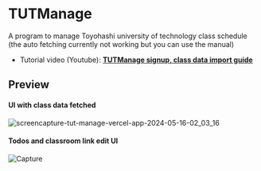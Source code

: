 
# TUTManage

A program to manage Toyohashi university of technology class schedule (the auto fetching currently not working but you can use the manual)

- Tutorial video (Youtube): **[TUTManage signup, class data import guide](https://youtu.be/zFP9d9iIYqg?si=PcDwEWnVFpLRc-ed)**


## Preview

#### UI with class data fetched

![screencapture-tut-manage-vercel-app-2024-05-16-02_03_16](https://github.com/b1rigu/TUTManage/assets/98158217/9135960d-bb95-42e6-96f1-567292bb1ebc)


#### Todos and classroom link edit UI

![Capture](https://github.com/b1rigu/TUTManage/assets/98158217/05d23e09-d16b-4f09-8aa8-8fec83c22fa2)
